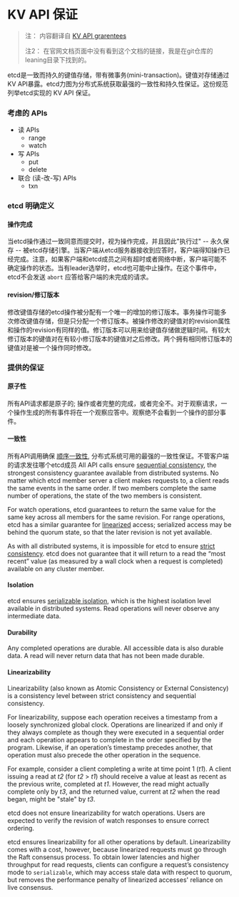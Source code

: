 # KV API 保证

> 注： 内容翻译自 [KV API grarentees](https://github.com/coreos/etcd/blob/master/Documentation/leaning/api_guarantees.md)
>
> 注2： 在官网文档页面中没有看到这个文档的链接，我是在git仓库的leaning目录下找到的。

etcd是一致而持久的键值存储，带有微事务(mini-transaction)。键值对存储通过KV API暴露。etcd力图为分布式系统获取最强的一致性和持久性保证。这份规范列举etcd实现的 KV API 保证。

### 考虑的 APIs

* 读 APIs
    * range
    * watch
* 写 APIs
    * put
    * delete
* 联合 (读-改-写) APIs
    * txn

### etcd 明确定义

#### 操作完成

当etcd操作通过一致同意而提交时，视为操作完成，并且因此"执行过" -- 永久保存  -- 被etcd存储引擎。当客户端从etcd服务器接收到应答时，客户端得知操作已经完成。注意，如果客户端和etcd成员之间有超时或者网络中断，客户端可能不确定操作的状态。当有leader选举时，etcd也可能中止操作。在这个事件中，etcd不会发送 `abort` 应答给客户端的未完成的请求。

#### revision/修订版本

修改键值存储的etcd操作被分配有一个唯一的增加的修订版本。事务操作可能多次修改键值存储，但是只分配一个修订版本。被操作修改的键值对的revision属性和操作的revision有同样的值。修订版本可以用来给键值存储做逻辑时间。有较大修订版本的键值对在有较小修订版本的键值对之后修改。两个拥有相同修订版本的键值对是被一个操作同时修改。

### 提供的保证

#### 原子性

所有API请求都是原子的; 操作或者完整的完成，或者完全不。对于观察请求，一个操作生成的所有事件将在一个观察应答中。观察绝不会看到一个操作的部分事件。

#### 一致性

所有API调用确保 [顺序一致性](https://en.wikipedia.org/wiki/Consistency_model#Sequential_consistency), 分布式系统可用的最强的一致性保证。不管客户端的请求发往哪个etcd成员
All API calls ensure [sequential consistency][seq_consistency], the strongest consistency guarantee available from distributed systems. No matter which etcd member server a client makes requests to, a client reads the same events in the same order. If two members complete the same number of operations, the state of the two members is consistent.

For watch operations, etcd guarantees to return the same value for the same key across all members for the same revision. For range operations, etcd has a similar guarantee for [linearized][Linearizability] access; serialized access may be behind the quorum state, so that the later revision is not yet available.

As with all distributed systems, it is impossible for etcd to ensure [strict consistency][strict_consistency]. etcd does not guarantee that it will return to a read the “most recent” value (as measured by a wall clock when a request is completed) available on any cluster member.

#### Isolation

etcd ensures [serializable isolation][serializable_isolation], which is the highest isolation level available in distributed systems. Read operations will never observe any intermediate data.

#### Durability

Any completed operations are durable. All accessible data is also durable data. A read will never return data that has not been made durable.

#### Linearizability

Linearizability (also known as Atomic Consistency or External Consistency) is a consistency level between strict consistency and sequential consistency. 

For linearizability, suppose each operation receives a timestamp from a loosely synchronized global clock. Operations are linearized if and only if they always complete as though they were executed in a sequential order and each operation appears to complete in the order specified by the program. Likewise, if an operation’s timestamp precedes another, that operation must also precede the other operation in the sequence.

For example, consider a client completing a write at time point 1 (*t1*). A client issuing a read at *t2* (for *t2* > *t1*) should receive a value at least as recent as the previous write, completed at *t1*. However, the read might actually complete only by *t3*, and the returned value, current at *t2* when the read began, might be "stale" by *t3*.

etcd does not ensure linearizability for watch operations. Users are expected to verify the revision of watch responses to ensure correct ordering.

etcd ensures linearizability for all other operations by default. Linearizability comes with a cost, however, because linearized requests must go through the Raft consensus process. To obtain lower latencies and higher throughput for read requests, clients can configure a request’s consistency mode to `serializable`, which may access stale data with respect to quorum, but removes the performance penalty of linearized accesses' reliance on live consensus.

[seq_consistency]: https://en.wikipedia.org/wiki/Consistency_model#Sequential_consistency
[strict_consistency]: https://en.wikipedia.org/wiki/Consistency_model#Strict_consistency
[serializable_isolation]: https://en.wikipedia.org/wiki/Isolation_(database_systems)#Serializable
[Linearizability]: #Linearizability
